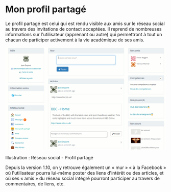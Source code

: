 # Mon profil partagé

Le profil partagé est celui qui est rendu visible aux amis sur le réseau social au travers des invitations de contact acceptées. Il reprend de nombreuses informations sur l'utilisateur \(apprenant ou autre\) qui permettront à tout un chacun de participer activement à la vie académique de ses amis.

![](../../.gitbook/assets/image283%20%281%29.png)

Illustration : Réseau social - Profil partagé

Depuis la version 1.10, on y retrouve également un « mur » « à la Facebook » où l'utilisateur pourra lui-même poster des liens d'intérêt ou des articles, et où ses « amis » du réseau social intégré pourront participer au travers de commentaires, de liens, etc.

